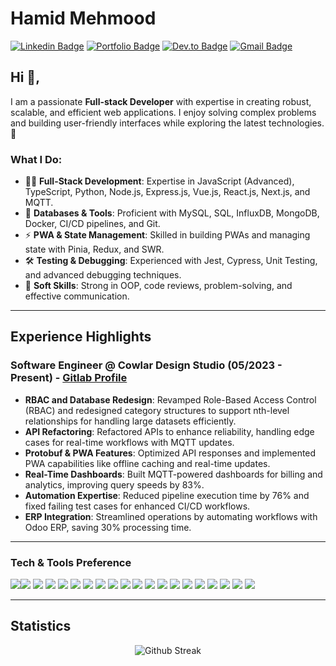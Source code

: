 # Hamid Mehmood
[![Linkedin Badge](https://img.shields.io/badge/-Linkedin-blue?style=flat-square&logo=Linkedin&logoColor=white&link=https://www.linkedin.com/in/hamid-mehmood-602175205/)](https://www.linkedin.com/in/hamid2117/)
[![Portfolio Badge](https://img.shields.io/badge/-Portfolio-c14438?style=flat-square&logo=portfolio&logoColor=white&link=https://hamidmehmood.vercel.app)](https://hamidmehmood.vercel.app)
[![Dev.to Badge](https://img.shields.io/badge/-@Hamid-03a57a?style=flat-square&labelColor=000000&logo=dev.to&link=https://dev.to/hamid2117)](https://dev.to/hamid2117)
[![Gmail Badge](https://img.shields.io/badge/-hamidmehmood2121@gmail.com-c14438?style=flat-square&logo=Gmail&logoColor=white&link=mailto:hamidmehmood21@outlook.com)](mailto:hamidmehmood2121@gmail.com)

## Hi 👋, 
I am a passionate **Full-stack Developer** with expertise in creating robust, scalable, and efficient web applications. I enjoy solving complex problems and building user-friendly interfaces while exploring the latest technologies. 🚀

### What I Do:
- 👨‍💻 **Full-Stack Development**: Expertise in JavaScript (Advanced), TypeScript, Python, Node.js, Express.js, Vue.js, React.js, Next.js, and MQTT.
- 💾 **Databases & Tools**: Proficient with MySQL, SQL, InfluxDB, MongoDB, Docker, CI/CD pipelines, and Git.
- ⚡ **PWA & State Management**: Skilled in building PWAs and managing state with Pinia, Redux, and SWR.
- 🛠️ **Testing & Debugging**: Experienced with Jest, Cypress, Unit Testing, and advanced debugging techniques.
- 🌟 **Soft Skills**: Strong in OOP, code reviews, problem-solving, and effective communication.

---

## Experience Highlights
### Software Engineer @ Cowlar Design Studio (05/2023 - Present) - [Gitlab Profile](https://gitlab.com/hamid-cowlar)
- **RBAC and Database Redesign**: Revamped Role-Based Access Control (RBAC) and redesigned category structures to support nth-level relationships for handling large datasets efficiently.
- **API Refactoring**: Refactored APIs to enhance reliability, handling edge cases for real-time workflows with MQTT updates.
- **Protobuf & PWA Features**: Optimized API responses and implemented PWA capabilities like offline caching and real-time updates.
- **Real-Time Dashboards**: Built MQTT-powered dashboards for billing and analytics, improving query speeds by 83%.
- **Automation Expertise**: Reduced pipeline execution time by 76% and fixed failing test cases for enhanced CI/CD workflows.
- **ERP Integration**: Streamlined operations by automating workflows with Odoo ERP, saving 30% processing time.

---

 ### Tech & Tools Preference
<img src="https://img.shields.io/badge/-CSS3-1572B6?style=flat&logo=css3&logoColor=white"><img src="https://img.shields.io/badge/-JavaScript-eed718?style=flat&logo=javascript&logoColor=ffffff">
<img src="https://img.shields.io/badge/-Python-3776AB?style=flat&logo=python&logoColor=white">
<img src="https://img.shields.io/badge/-TypeScript-007ACC?style=flat&logo=typescript&logoColor=white">
<img src="https://img.shields.io/badge/-Vue.js-4FC08D?style=flat&logo=vue.js&logoColor=white">
<img src="https://img.shields.io/badge/-React-61DAFB?style=flat&logo=react&logoColor=black">
<img src="https://img.shields.io/badge/-Next.js-000000?style=flat&logo=next.js&logoColor=white">
<img src="https://img.shields.io/badge/-Redux-764ABC?style=flat&logo=redux&logoColor=white">
<img src="https://img.shields.io/badge/-Node.js-339933?style=flat&logo=node.js&logoColor=white">
<img src="https://img.shields.io/badge/-Express.js-000000?style=flat&logo=express&logoColor=white">
<img src="https://img.shields.io/badge/-MongoDB-4DB33D?style=flat&logo=mongodb&logoColor=white">
<img src="https://img.shields.io/badge/-InfluxDB-22ADF6?style=flat&logo=influxdb&logoColor=white">
<img src="https://img.shields.io/badge/-MySQL-4479A1?style=flat&logo=mysql&logoColor=white">
<img src="https://img.shields.io/badge/-GraphQL-e535ab?style=flat&logo=graphql&logoColor=FFFFFF">
<img src="https://img.shields.io/badge/-MQTT-660066?style=flat&logo=mqtt&logoColor=white">
<img src="https://img.shields.io/badge/-Cypress-17202C?style=flat&logo=cypress&logoColor=white">
<img src="https://img.shields.io/badge/-Jest-C21325?style=flat&logo=jest&logoColor=white">
<img src="https://img.shields.io/badge/-Docker-2496ED?style=flat&logo=docker&logoColor=white">
<img src="https://img.shields.io/badge/-Git-F05032?style=flat&logo=git&logoColor=white">
<img src="https://img.shields.io/badge/-Vim-019733?style=flat&logo=vim&logoColor=white">

---


## Statistics

<p align="center">
  <img align="center" src="https://github-readme-streak-stats.herokuapp.com?user=hamid2117&theme=synthwave&hide_border=true&date_format=M%20j%5B%2C%20Y%5D" alt="Github Streak" />
</p>

